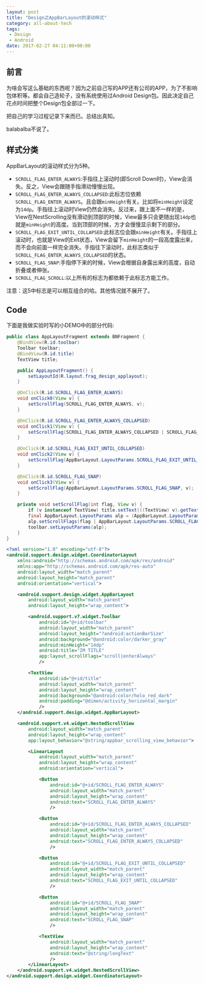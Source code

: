 ```yaml
---
layout: post
title: "Design之AppBarLayout的滚动样式"
category: all-about-tech
tags:
 - Design
 - Android
date: 2017-02-27 04:11:00+00:00
---
```


## 前言

为啥会写这么基础的东西呢？因为之前自己写的APP还有公司的APP，为了不影响包体积等。都会自己造轮子，没有系统使用过Android Design包。因此决定自己花点时间把整个Design包全部过一下。

把自己的学习过程记录下来而已。总结出真知。

balabalba不说了。

## 样式分类

AppBarLayout的滚动样式分为5种。

- `SCROLL_FLAG_ENTER_ALWAYS`:手指往上滚动时(即Scroll Down时)，View会消失。反之，View会跟随手指滑动慢慢出现。
- `SCROLL_FLAG_ENTER_ALWAYS_COLLAPSED`:此标志位依赖`SCROLL_FLAG_ENTER_ALWAYS`。且会跟`minHeight`有关。比如将`minHeight`设定为`14dp`。手指往上滚动时View仍然会消失。反过来，跟上面不一样的是，View在NestScrolling没有滑动到顶部的时候，View最多只会更随出现`14dp`也就是`minHeight`的高度。当到顶部的时候，方才会慢慢显示剩下的部分。
- `SCROLL_FLAG_EXIT_UNTIL_COLLAPSED`:此标志位会跟`minHeight`有关。手指往上滚动时，也就是View的Exit状态，View会留下`minHeight`的一段高度露出来，而不会向前面一样完全消失。手指往下滚动时，此标志类似于`SCROLL_FLAG_ENTER_ALWAYS_COLLAPSED`的状态。
- `SCROLL_FLAG_SNAP`:手指停下来的时候，View会根据自身露出来的高度，自动折叠或者伸张。
- `SCROLL_FLAG_SCROLL`:以上所有的标志为都依赖于此标志方能工作。

注意：这5中标志是可以相互组合的哈。其他情况就不展开了。


## Code

下面是我做实验时写的小DEMO中的部分代码:

~~~Java
public class AppLayoutFragment extends BNFragment {
    @BindView(R.id.toolbar)
    Toolbar toolbar;
    @BindView(R.id.title)
    TextView title;

    public AppLayoutFragment() {
        setLayoutId(R.layout.frag_design_applayout);
    }

    @OnClick(R.id.SCROLL_FLAG_ENTER_ALWAYS)
    void onClick0(View v) {
        setScrollFlag(SCROLL_FLAG_ENTER_ALWAYS, v);
    }

    @OnClick(R.id.SCROLL_FLAG_ENTER_ALWAYS_COLLAPSED)
    void onClick1(View v) {
        setScrollFlag(SCROLL_FLAG_ENTER_ALWAYS_COLLAPSED | SCROLL_FLAG_ENTER_ALWAYS, v);
    }

    @OnClick(R.id.SCROLL_FLAG_EXIT_UNTIL_COLLAPSED)
    void onClick2(View v) {
        setScrollFlag(AppBarLayout.LayoutParams.SCROLL_FLAG_EXIT_UNTIL_COLLAPSED, v);
    }

    @OnClick(R.id.SCROLL_FLAG_SNAP)
    void onClick3(View v) {
        setScrollFlag(AppBarLayout.LayoutParams.SCROLL_FLAG_SNAP, v);
    }

    private void setScrollFlag(int flag, View v) {
        if (v instanceof TextView) title.setText(((TextView) v).getText());
        final AppBarLayout.LayoutParams alp = (AppBarLayout.LayoutParams) toolbar.getLayoutParams();
        alp.setScrollFlags(flag | AppBarLayout.LayoutParams.SCROLL_FLAG_SCROLL);
        toolbar.setLayoutParams(alp);
    }
}
~~~

~~~XML
<?xml version="1.0" encoding="utf-8"?>
<android.support.design.widget.CoordinatorLayout
    xmlns:android="http://schemas.android.com/apk/res/android"
    xmlns:app="http://schemas.android.com/apk/res-auto"
    android:layout_width="match_parent"
    android:layout_height="match_parent"
    android:orientation="vertical">

    <android.support.design.widget.AppBarLayout
        android:layout_width="match_parent"
        android:layout_height="wrap_content">

        <android.support.v7.widget.Toolbar
            android:id="@+id/toolbar"
            android:layout_width="match_parent"
            android:layout_height="?android:actionBarSize"
            android:background="@android:color/darker_gray"
            android:minHeight="14dp"
            android:title="IM TITLE"
            app:layout_scrollFlags="scroll|enterAlways"
            />

        <TextView
            android:id="@+id/title"
            android:layout_width="match_parent"
            android:layout_height="wrap_content"
            android:background="@android:color/holo_red_dark"
            android:padding="@dimen/activity_horizontal_margin"
            />
    </android.support.design.widget.AppBarLayout>

    <android.support.v4.widget.NestedScrollView
        android:layout_width="match_parent"
        android:layout_height="wrap_content"
        app:layout_behavior="@string/appbar_scrolling_view_behavior">

        <LinearLayout
            android:layout_width="match_parent"
            android:layout_height="wrap_content"
            android:orientation="vertical">

            <Button
                android:id="@+id/SCROLL_FLAG_ENTER_ALWAYS"
                android:layout_width="match_parent"
                android:layout_height="wrap_content"
                android:text="SCROLL_FLAG_ENTER_ALWAYS"
                />

            <Button
                android:id="@+id/SCROLL_FLAG_ENTER_ALWAYS_COLLAPSED"
                android:layout_width="match_parent"
                android:layout_height="wrap_content"
                android:text="SCROLL_FLAG_ENTER_ALWAYS_COLLAPSED"
                />

            <Button
                android:id="@+id/SCROLL_FLAG_EXIT_UNTIL_COLLAPSED"
                android:layout_width="match_parent"
                android:layout_height="wrap_content"
                android:text="SCROLL_FLAG_EXIT_UNTIL_COLLAPSED"
                />

            <Button
                android:id="@+id/SCROLL_FLAG_SNAP"
                android:layout_width="match_parent"
                android:layout_height="wrap_content"
                android:text="SCROLL_FLAG_SNAP"
                />

            <TextView
                android:layout_width="match_parent"
                android:layout_height="wrap_content"
                android:text="@string/longText"
                />
        </LinearLayout>
    </android.support.v4.widget.NestedScrollView>
</android.support.design.widget.CoordinatorLayout>
~~~


